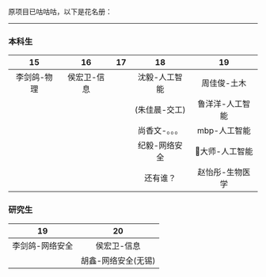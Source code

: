 原项目已咕咕咕，以下是花名册：
***
### 本科生 
|     15     |     16     |     17     |     18     |      19     |
|   :----:   |   :----:   |   :----:   |   :----:   |    :----:   |
| 李剑鸽-物理 | 侯宏卫-信息 |            |沈毅-人工智能| 周佳俊-土木  |
|            |            |            |(朱佳晨-交工)|鲁洋洋-人工智能|　
|            |            |            |尚香文-。。。|mbp-人工智能|　
|            |            |            |纪毅-网络安全|🍓大师-人工智能|　
|            |            |            |还有谁？|赵怡彤-生物医学|　　　　 
### 研究生
|     19     |      20     |
|   :----:   |    :----:   |
| 李剑鸽-网络安全 |  侯宏卫-信息 |
|  |  胡鑫-网络安全(无锡) |
